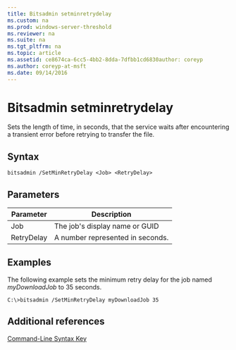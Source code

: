 ```yaml
---
title: Bitsadmin setminretrydelay
ms.custom: na
ms.prod: windows-server-threshold
ms.reviewer: na
ms.suite: na
ms.tgt_pltfrm: na
ms.topic: article
ms.assetid: ce8674ca-6cc5-4bb2-8dda-7dfbb1cd6830author: coreyp
ms.author: coreyp-at-msft
ms.date: 09/14/2016
---
```

# Bitsadmin setminretrydelay
Sets the length of time, in seconds, that the service waits after encountering a transient error before retrying to transfer the file.
## Syntax
```
bitsadmin /SetMinRetryDelay <Job> <RetryDelay>
```
## Parameters
|Parameter|Description|
|-------------|---------------|
|Job|The job's display name or GUID|
|RetryDelay|A number represented in seconds.|
## <a name="BKMK_examples"></a>Examples
The following example sets the minimum retry delay for the job named *myDownloadJob* to 35 seconds.
```
C:\>bitsadmin /SetMinRetryDelay myDownloadJob 35
```
## Additional references
[Command-Line Syntax Key](Command-Line-Syntax-Key.md)
